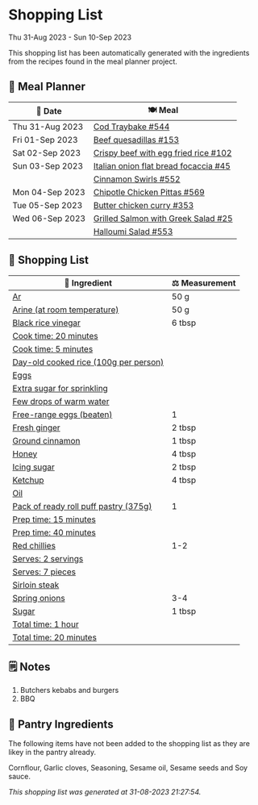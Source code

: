 # Shopping List

Thu 31-Aug 2023 - Sun 10-Sep 2023

This shopping list has been automatically generated with the ingredients from the recipes found in the meal planner project.

## 📅 Meal Planner

|📅 Date| 🍽️ Meal|
|----|----|
|Thu 31-Aug 2023|[Cod Traybake #544](https://github.com/jcallaghan/The-Cookbook/issues/544)|
|Fri 01-Sep 2023|[Beef quesadillas #153](https://github.com/jcallaghan/The-Cookbook/issues/153)|
|Sat 02-Sep 2023|[Crispy beef with egg fried rice #102](https://github.com/jcallaghan/The-Cookbook/issues/102)|
|Sun 03-Sep 2023|[Italian onion flat bread focaccia #45](https://github.com/jcallaghan/The-Cookbook/issues/45)|
||[Cinnamon Swirls #552](https://github.com/jcallaghan/The-Cookbook/issues/552)|
|Mon 04-Sep 2023|[Chipotle Chicken Pittas #569](https://github.com/jcallaghan/The-Cookbook/issues/569)|
|Tue 05-Sep 2023|[Butter chicken curry #353](https://github.com/jcallaghan/The-Cookbook/issues/353)|
|Wed 06-Sep 2023|[Grilled Salmon with Greek Salad #25](https://github.com/jcallaghan/The-Cookbook/issues/25)|
||[Halloumi Salad #553](https://github.com/jcallaghan/The-Cookbook/issues/553)|

## 🛒 Shopping List

| 🍌 Ingredient| ⚖️ Measurement|
|----------|-----------|
|[Ar](https://www.sainsburys.co.uk/gol-ui/SearchResults/Ar)|50 g|
|[Arine (at room temperature)](https://www.sainsburys.co.uk/gol-ui/SearchResults/Arine%20(at%20room%20temperature))|50 g|
|[Black rice vinegar](https://www.sainsburys.co.uk/gol-ui/SearchResults/Black%20rice%20vinegar)|6 tbsp|
|[Cook time: 20 minutes](https://www.sainsburys.co.uk/gol-ui/SearchResults/Cook%20time:%2020%20minutes)||
|[Cook time: 5 minutes](https://www.sainsburys.co.uk/gol-ui/SearchResults/Cook%20time:%205%20minutes)||
|[Day-old cooked rice (100g per person)](https://www.sainsburys.co.uk/gol-ui/SearchResults/Day-old%20cooked%20rice%20(100g%20per%20person))||
|[Eggs](https://www.sainsburys.co.uk/gol-ui/SearchResults/Eggs)||
|[Extra sugar for sprinkling](https://www.sainsburys.co.uk/gol-ui/SearchResults/Extra%20sugar%20for%20sprinkling)||
|[Few drops of warm water](https://www.sainsburys.co.uk/gol-ui/SearchResults/Few%20drops%20of%20warm%20water)||
|[Free-range eggs (beaten)](https://www.sainsburys.co.uk/gol-ui/SearchResults/Free-range%20eggs%20(beaten))|1|
|[Fresh ginger](https://www.sainsburys.co.uk/gol-ui/SearchResults/Fresh%20ginger)|2 tbsp|
|[Ground cinnamon](https://www.sainsburys.co.uk/gol-ui/SearchResults/Ground%20cinnamon)|1 tbsp|
|[Honey](https://www.sainsburys.co.uk/gol-ui/SearchResults/Honey)|4 tbsp|
|[Icing sugar](https://www.sainsburys.co.uk/gol-ui/SearchResults/Icing%20sugar)|2 tbsp|
|[Ketchup](https://www.sainsburys.co.uk/gol-ui/SearchResults/Ketchup)|4 tbsp|
|[Oil](https://www.sainsburys.co.uk/gol-ui/SearchResults/Oil)||
|[Pack of ready roll puff pastry (375g)](https://www.sainsburys.co.uk/gol-ui/SearchResults/Pack%20of%20ready%20roll%20puff%20pastry%20(375g))|1|
|[Prep time: 15 minutes](https://www.sainsburys.co.uk/gol-ui/SearchResults/Prep%20time:%2015%20minutes)||
|[Prep time: 40 minutes](https://www.sainsburys.co.uk/gol-ui/SearchResults/Prep%20time:%2040%20minutes)||
|[Red chillies](https://www.sainsburys.co.uk/gol-ui/SearchResults/Red%20chillies)|1-2|
|[Serves: 2 servings](https://www.sainsburys.co.uk/gol-ui/SearchResults/Serves:%202%20servings)||
|[Serves: 7 pieces](https://www.sainsburys.co.uk/gol-ui/SearchResults/Serves:%207%20pieces)||
|[Sirloin steak](https://www.sainsburys.co.uk/gol-ui/SearchResults/Sirloin%20steak)||
|[Spring onions](https://www.sainsburys.co.uk/gol-ui/SearchResults/Spring%20onions)|3-4|
|[Sugar](https://www.sainsburys.co.uk/gol-ui/SearchResults/Sugar)|1 tbsp|
|[Total time: 1 hour](https://www.sainsburys.co.uk/gol-ui/SearchResults/Total%20time:%201%20hour)||
|[Total time: 20 minutes](https://www.sainsburys.co.uk/gol-ui/SearchResults/Total%20time:%2020%20minutes)||

## 🗒️ Notes

1. Butchers kebabs and burgers
1. BBQ

## 🏪 Pantry Ingredients

The following items have not been added to the shopping list as they are likey in the pantry already.

Cornflour, Garlic cloves, Seasoning, Sesame oil, Sesame seeds and Soy sauce.


_This shopping list was generated at 31-08-2023 21:27:54._